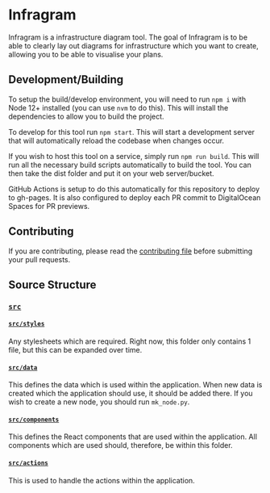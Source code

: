 # Infragram

Infragram is a infrastructure diagram tool. The goal of Infragram is to be able to clearly lay out diagrams for infrastructure which you want to create, allowing you to be able to visualise your plans.

## Development/Building
To setup the build/develop environment, you will need to run `npm i` with Node 12+ installed (you can use `nvm` to do this). This will install the dependencies to allow you to build the project.

To develop for this tool run `npm start`. This will start a development server that will automatically reload the codebase when changes occur.

If you wish to host this tool on a service, simply run `npm run build`. This will run all the necessary build scripts automatically to build the tool.
You can then take the dist folder and put it on your web server/bucket.

GitHub Actions is setup to do this automatically for this repository to deploy to gh-pages. It is also configured to deploy each PR commit to DigitalOcean Spaces for PR previews.

## Contributing
If you are contributing, please read the [contributing file](CONTRIBUTING.md) before submitting your pull requests.

## Source Structure

### [`src`](./src)

#### [`src/styles`](./src/styles)
Any stylesheets which are required. Right now, this folder only contains 1 file, but this can be expanded over time.

#### [`src/data`](./src/data)
This defines the data which is used within the application. When new data is created which the application should use, it should be added there. If you wish to create a new node, you should run `mk_node.py`.

#### [`src/components`](./src/components)
This defines the React components that are used within the application. All components which are used should, therefore, be within this folder.

#### [`src/actions`](./src/actions)
This is used to handle the actions within the application.
